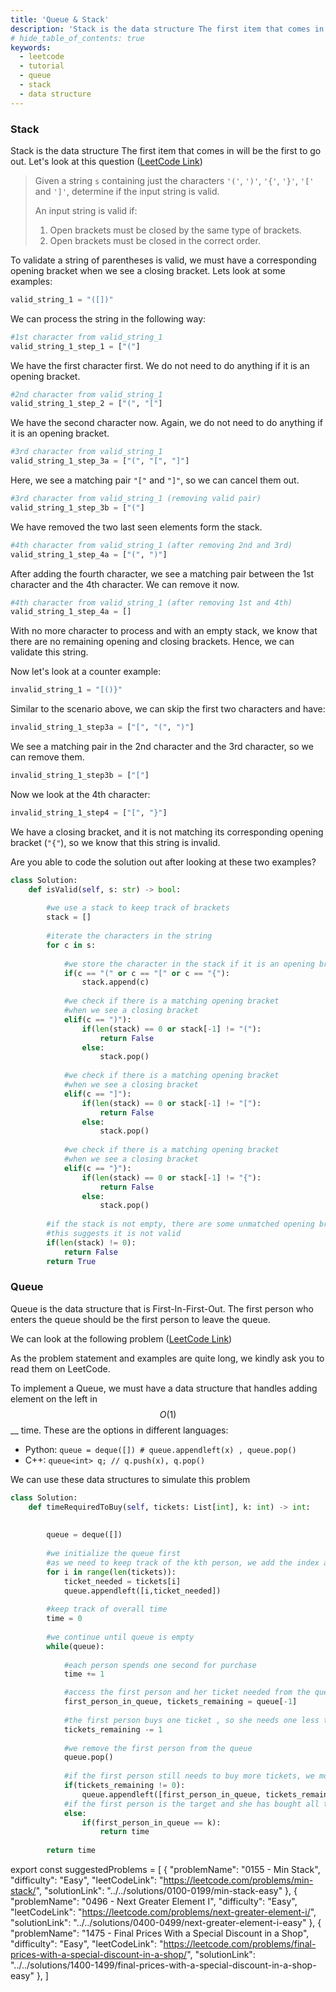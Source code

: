 ```yaml
---
title: 'Queue & Stack'
description: 'Stack is the data structure The first item that comes in will be the first to go out.'
# hide_table_of_contents: true
keywords:
  - leetcode
  - tutorial
  - queue
  - stack
  - data structure
---
```


<TutorialAuthors names="@heiheihang"/>

### Stack

Stack is the data structure The first item that comes in will be the first to go out. Let's look at this question ([LeetCode Link](https://leetcode.com/problems/valid-parentheses/))

> Given a string `s` containing just the characters `'('`, `')'`, `'{'`, `'}'`, `'['` and `']'`, determine if the input string is valid.
>
> An input string is valid if:
>
> 1. Open brackets must be closed by the same type of brackets.
> 2. Open brackets must be closed in the correct order.

To validate a string of parentheses is valid, we must have a corresponding opening bracket when we see a closing bracket. Lets look at some examples:

```python
valid_string_1 = "([])"
```

We can process the string in the following way:

```python
#1st character from valid_string_1
valid_string_1_step_1 = ["("] 
```

We have the first character first. We do not need to do anything if it is an opening bracket.

```python
#2nd character from valid_string_1
valid_string_1_step_2 = ["(", "["] 
```

We have the second character now. Again, we do not need to do anything if it is an opening bracket.

```python
#3rd character from valid_string_1 
valid_string_1_step_3a = ["(", "[", "]"] 
```

Here, we see a matching pair `"["` and `"]"`, so we can cancel them out.

```python
#3rd character from valid_string_1 (removing valid pair)
valid_string_1_step_3b = ["("] 
```

We have removed the two last seen elements form the stack.

```python
#4th character from valid_string_1 (after removing 2nd and 3rd)
valid_string_1_step_4a = ["(", ")"] 
```

After adding the fourth character, we see a matching pair between the 1st character and the 4th character. We can remove it now.

```python
#4th character from valid_string_1 (after removing 1st and 4th)
valid_string_1_step_4a = [] 
```

With no more character to process and with an empty stack, we know that there are no remaining opening and closing brackets. Hence, we can validate this string.

Now let's look at a counter example:

```python
invalid_string_1 = "[()}"
```

Similar to the scenario above, we can skip the first two characters and have:

```python
invalid_string_1_step3a = ["[", "(", ")"]
```

We see a matching pair in the 2nd character and the 3rd character, so we can remove them.

```python
invalid_string_1_step3b = ["["]
```

Now we look at the 4th character:

```python
invalid_string_1_step4 = ["[", "}"]
```

We have a closing bracket, and it is not matching its corresponding opening bracket (`"{"`), so we know that this string is invalid.

Are you able to code the solution out after looking at these two examples?

```python
class Solution:
    def isValid(self, s: str) -> bool:
        
        #we use a stack to keep track of brackets
        stack = []
        
        #iterate the characters in the string
        for c in s:
        
            #we store the character in the stack if it is an opening bracket
            if(c == "(" or c == "[" or c == "{"):
                stack.append(c)
                
            #we check if there is a matching opening bracket 
            #when we see a closing bracket
            elif(c == ")"):
                if(len(stack) == 0 or stack[-1] != "("):
                    return False
                else:
                    stack.pop()
                    
            #we check if there is a matching opening bracket 
            #when we see a closing bracket
            elif(c == "]"):
                if(len(stack) == 0 or stack[-1] != "["):
                    return False
                else:
                    stack.pop()
                    
            #we check if there is a matching opening bracket 
            #when we see a closing bracket
            elif(c == "}"):
                if(len(stack) == 0 or stack[-1] != "{"):
                    return False
                else:
                    stack.pop()
                    
        #if the stack is not empty, there are some unmatched opening brackets
        #this suggests it is not valid
        if(len(stack) != 0):
            return False
        return True
```

### Queue

Queue is the data structure that is First-In-First-Out. The first person who enters the queue should be the first person to leave the queue.

We can look at the following problem ([LeetCode Link](https://leetcode.com/problems/time-needed-to-buy-tickets/))

As the problem statement and examples are quite long, we kindly ask you to read them on LeetCode.

To implement a Queue, we must have a data structure that handles adding element on the left in $$O(1)$$ \_\_ time. These are the options in different languages:

* Python: `queue = deque([]) # queue.appendleft(x) , queue.pop()`
* C++: `queue<int> q; // q.push(x), q.pop()`

We can use these data structures to simulate this problem

```python
class Solution:
    def timeRequiredToBuy(self, tickets: List[int], k: int) -> int:
        
        
        queue = deque([])
        
        #we initialize the queue first
        #as we need to keep track of the kth person, we add the index as well
        for i in range(len(tickets)):
            ticket_needed = tickets[i]
            queue.appendleft([i,ticket_needed])
        
        #keep track of overall time
        time = 0
        
        #we continue until queue is empty
        while(queue):
            
            #each person spends one second for purchase
            time += 1

            #access the first person and her ticket needed from the queue
            first_person_in_queue, tickets_remaining = queue[-1]
            
            #the first person buys one ticket , so she needs one less ticket
            tickets_remaining -= 1
            
            #we remove the first person from the queue
            queue.pop()
            
            #if the first person still needs to buy more tickets, we move her back to the end of the queue
            if(tickets_remaining != 0):
                queue.appendleft([first_person_in_queue, tickets_remaining])
            #if the first person is the target and she has bought all the tickets, we return the time
            else:
                if(first_person_in_queue == k):
                    return time
            
        return time
```

export const suggestedProblems = [
  {
    "problemName": "0155 - Min Stack",
    "difficulty": "Easy",
    "leetCodeLink": "https://leetcode.com/problems/min-stack/",
    "solutionLink": "../../solutions/0100-0199/min-stack-easy"
  },
  {
    "problemName": "0496 - Next Greater Element I",
    "difficulty": "Easy",
    "leetCodeLink": "https://leetcode.com/problems/next-greater-element-i/",
    "solutionLink": "../../solutions/0400-0499/next-greater-element-i-easy"
  },
  {
    "problemName": "1475 - Final Prices With a Special Discount in a Shop",
    "difficulty": "Easy",
    "leetCodeLink": "https://leetcode.com/problems/final-prices-with-a-special-discount-in-a-shop/",
    "solutionLink": "../../solutions/1400-1499/final-prices-with-a-special-discount-in-a-shop-easy"
  },
]

<Table title="Suggested Problems" data={suggestedProblems} />